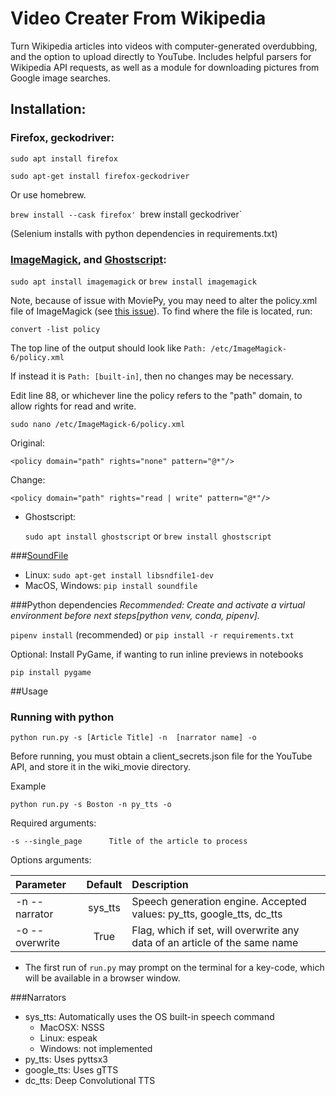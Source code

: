 # Video Creater From Wikipedia

Turn Wikipedia articles into videos with computer-generated overdubbing, and the option to upload directly to YouTube.
Includes helpful parsers for Wikipedia API requests, as well as a module for downloading pictures from Google image searches.

## Installation:

### Firefox, geckodriver:

`sudo apt install firefox`

`sudo apt-get install firefox-geckodriver`

Or use homebrew.

`brew install --cask firefox'
`brew install geckodriver`

(Selenium installs with python dependencies in requirements.txt)


### [ImageMagick](https://imagemagick.org/script/download.php), and [Ghostscript](https://www.ghostscript.com/doc/9.53.3/Install.htm):
    

  `sudo apt install imagemagick` or `brew install imagemagick`

  Note, because of issue with MoviePy, you may need to alter the policy.xml file of ImageMagick (see [this issue](https://github.com/Zulko/moviepy/issues/401#issuecomment-278679961)). To find where the file is located, run:
  
  `convert -list policy`

  The top line of the output should look like
  `Path: /etc/ImageMagick-6/policy.xml`

  If instead it is `Path: [built-in]`, then no changes may be necessary.
  
  Edit line 88, or whichever line the policy refers to the "path" domain, to allow rights for read and write.
  
  `sudo nano /etc/ImageMagick-6/policy.xml`

  Original:
  
  `<policy domain="path" rights="none" pattern="@*"/>`

  Change:

  `<policy domain="path" rights="read | write" pattern="@*"/>`

- Ghostscript:

    `sudo apt install ghostscript` or `brew install ghostscript`

###[SoundFile](https://pysoundfile.readthedocs.io/en/latest/#installation)
   
- Linux: `sudo apt-get install libsndfile1-dev`
- MacOS, Windows: `pip install soundfile`


###Python dependencies
*Recommended: Create and activate a virtual environment before next steps[python venv, conda, pipenv].*

`pipenv install` (recommended) or `pip install -r requirements.txt`

Optional: Install PyGame, if wanting to run inline previews in notebooks

`pip install pygame`

##Usage
### Running with python

    python run.py -s [Article Title] -n  [narrator name] -o

Before running, you must obtain a client_secrets.json file for the YouTube API, and store it in the wiki_movie directory.


Example

    python run.py -s Boston -n py_tts -o

Required arguments:

    -s --single_page      Title of the article to process

Options arguments:

| Parameter                 | Default       | Description   |
| :------------------------ |:-------------:| :-------------|
| -n --narrator   |  sys_tts  | Speech generation engine. Accepted values: py_tts, google_tts, dc_tts |
| -o --overwrite  | True      | Flag, which if set, will overwrite any data of an article of the same name |


 - The first run of `run.py` may prompt on the terminal for a key-code, which will be available in a browser window.

###Narrators

- sys_tts: Automatically uses the OS built-in speech command
  - MacOSX: NSSS
  - Linux: espeak
  - Windows: not implemented
- py_tts: Uses pyttsx3
- google_tts: Uses gTTS
- dc_tts: Deep Convolutional TTS

